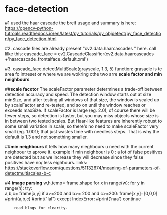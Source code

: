 # face-detection

#1 used the haar cascade the breif usage and summary is here: https://opencv-python-tutroals.readthedocs.io/en/latest/py_tutorials/py_objdetect/py_face_detection/py_face_detection.html


#2. cascade files are already present "cv2.data.haarcascades " here.
   call lilke this: cascade_face = cv2.CascadeClassifier(cv2.data.haarcascades +'haarcascade_frontalface_default.xml') 
   
#3. cascade_face.detectMultiScale(grayscale, 1.3, 5) function:
   grasacle is te area fo intreset or where we are wokring
   othe two arre **scale factor and min neighbours**
    
   ##**scale facotor**
      The scaleFactor parameter determines a trade-off between detection accuracy and speed. The detection window starts out at size minSize, and after testing all windows of that size, the window is scaled up by scaleFactor and re-tested, and so on until the window reaches or exceeds maxSize. If scaleFactor is large (eg. 2.0), of course there will be fewer steps, so detection is faster, but you may miss objects whose size is in between two tested scales. But Haar-like features are inherently robust to some small variation in scale, so there's no need to make scaleFactor very small (eg. 1.001); that just wastes time with needless steps. That is why the default is 1.3 and not something smaller.
      
   ##**min neighbours**
     it tells how many nieghbours u need with the current neighbour to aprove it. example if min neighbour is 0 : a lot of false positives are detected but as we increase they will decrease since they false positives have no/ less eighbours.
    links: https://stackoverflow.com/questions/51132674/meaning-of-parameters-of-detectmultiscalea-b-c
    
#4 **image parsing**
w,h,temp= frame.shape
for x in range(w):
    for y in range(h):
      try:  
        a,b,c= frame[x,y]
        if a>=200 and b>= 200 and c>=200:
            frame[x,y]=[0,0,0]
        #print(a,b,c)
        #print("lal")
      except IndexError:
        #print('naa')
        continue
        
        read blogs for clearity.
